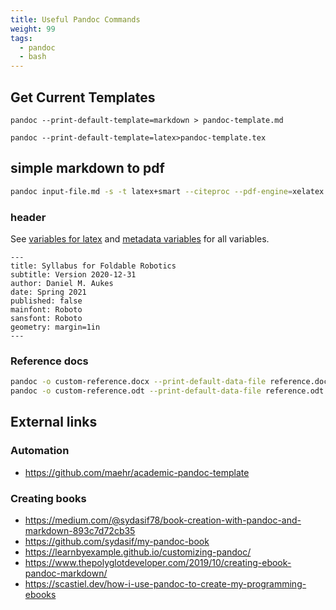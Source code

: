 ```yaml
---
title: Useful Pandoc Commands
weight: 99
tags:
  - pandoc
  - bash
---
```


## Get Current Templates

```
pandoc --print-default-template=markdown > pandoc-template.md
```

```
pandoc --print-default-template=latex>pandoc-template.tex
```
    
    
## simple markdown to pdf

```bash
pandoc input-file.md -s -t latex+smart --citeproc --pdf-engine=xelatex --no-highlight -o output-file.pdf
```

### header

See [variables for latex](https://pandoc.org/MANUAL.html#variables-for-latex) and [metadata variables](https://pandoc.org/MANUAL.html#metadata-variables) for all variables.

```
---
title: Syllabus for Foldable Robotics 
subtitle: Version 2020-12-31
author: Daniel M. Aukes
date: Spring 2021
published: false
mainfont: Roboto
sansfont: Roboto
geometry: margin=1in
---
```

### Reference docs

```bash
pandoc -o custom-reference.docx --print-default-data-file reference.docx
pandoc -o custom-reference.odt --print-default-data-file reference.odt
```


## External links

### Automation

* <https://github.com/maehr/academic-pandoc-template>

### Creating books

* <https://medium.com/@sydasif78/book-creation-with-pandoc-and-markdown-893c7d72cb35>
* <https://github.com/sydasif/my-pandoc-book>
* <https://learnbyexample.github.io/customizing-pandoc/>
* <https://www.thepolyglotdeveloper.com/2019/10/creating-ebook-pandoc-markdown/>
* <https://scastiel.dev/how-i-use-pandoc-to-create-my-programming-ebooks>